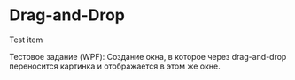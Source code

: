 # Drag-and-Drop
Test item

Тестовое задание (WPF): 
Создание окна, в которое через drag-and-drop переносится картинка и отображается в этом же окне.
